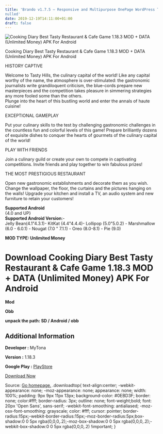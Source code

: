 ```yaml
---
title: 'Brando v1.7.5 – Responsive and Multipurpose OnePage WordPress Theme
nulled'
date: 2019-12-19T14:11:00+01:00
draft: false
---
```


![Cooking Diary Best Tasty Restaurant & Cafe Game 1.18.3 MOD + DATA (Unlimited Money) APK For Android](https://i0.wp.com/apkhome.net/wp-content/uploads/2019/11/Cooking-Diary-Best-Tasty-Restaurant-Cafe-Game.png "Cooking Diary Best Tasty Restaurant & Cafe Game 1.18.3 MOD + DATA (Unlimited Money) APK For Android")

  

Cooking Diary Best Tasty Restaurant & Cafe Game 1.18.3 MOD + DATA (Unlimited Money) APK For Android

HISTORY CAPTIVE

Welcome to Tasty Hills, the culinary capital of the world! Like any capital worthy of the name, the atmosphere is over-stimulated: the gastronomic journalists write grandiloquent criticism, the blue-cords prepare new masterpieces and the competition takes pleasure in simmering strategies any more fooled some than the others.  
Plunge into the heart of this bustling world and enter the annals of haute cuisine!

EXCEPTIONAL GAMEPLAY

Put your culinary skills to the test by challenging gastronomic challenges in the countless fun and colorful levels of this game! Prepare brilliantly dozens of exquisite dishes to conquer the hearts of gourmets of the culinary capital of the world!

PLAY WITH FRIENDS

Join a culinary guild or create your own to compete in captivating competitions. Invite friends and play together to win fabulous prizes!

THE MOST PRESTIGIOUS RESTAURANT

Open new gastronomic establishments and decorate them as you wish. Change the wallpaper, the floor, the curtains and the pictures hanging on the walls! Upgrade your kitchen and install a TV, an audio system and new furniture to retain your customers!

**Supported Android**  
{4.0 and UP}  
**Supported Android Version**:-  
Jelly Bean(4.1"4.3.1)- KitKat (4.4"4.4.4)- Lollipop (5.0"5.0.2) - Marshmallow (6.0 - 6.0.1) - Nougat (7.0 " 7.1.1) - Oreo (8.0-8.1) - Pie (9.0)

**MOD TYPE: Unlimited Money**

Download Cooking Diary Best Tasty Restaurant & Cafe Game 1.18.3 MOD + DATA (Unlimited Money) APK For Android
============================================================================================================

**Mod**

**Obb**

**unpack the path: SD / Android / obb**

Additional Information
----------------------

**Developer :** MyTona

**Version :** 1.18.3

**Google Play :** [PlayStore](https://play.google.com/store/apps/details?id=com.mytona.cookingdiary.android)

  

[Download Now](https://store4app.co/post/cooking-diary-best-tasty-restaurant-amp-cafe-game-1-18-3-mod-data-unlimited-money-apk-for-android_1574409156)

  
Source: [Go homepage.](https://store4app.co/post/cooking-diary-best-tasty-restaurant-amp-cafe-game-1-18-3-mod-data-unlimited-money-apk-for-android_1574409156) .downloadtop{ text-align:center; -webkit-appearance: none; -moz-appearance: none; appearance: none; width: 100%; padding: 9px 9px 11px 13px; background-color: #0EBD3F; border: none; color:#fff; border-radius: 3px; outline: none; font-weight;bold; font: 20px 'Open Sans', sans-serif; -webkit-font-smoothing: antialiased; -moz-osx-font-smoothing: grayscale; color: #fff; cursor: pointer; border-radius:15px;-webkit-border-radius:15px;-moz-border-radius:5px;box-shadow:0 0 5px rgba(0,0,0,.2);-moz-box-shadow:0 0 5px rgba(0,0,0,.2);-webkit-box-shadow:0 0 5px rgba(0,0,0,.2) !important; }
